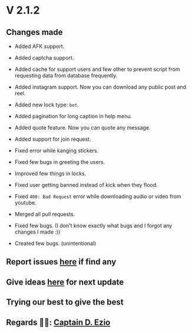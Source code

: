 # V 2.1.2

## Changes made

- Added AFK support.
- Added captcha support.
- Added cache for support users and few other to prevent script from requesting data from database frequently.
- Added instagram support. Now you can download any public post and reel.
- Added new lock type: `bot`.
- Added pagination for long caption in help menu.
- Added quote feature. Now you can quote any message.
- Added support for join request.

- Fixed error while kanging stickers.
- Fixed few bugs in greeting the users.
- Improved few things in locks.
- Fixed user getting banned instead of kick when they flood.
- Fixed `400: Bad Request` error while downloading audio or video from youtube.

- Merged all pull requests.

- Fixed few bugs. (I don't know exactly what bugs and I forgot any changes I made :))
- Created few bugs. (unintentional)

## Report issues [here](https://github.com/Gojo-Bots/Gojo_Satoru/issues/new/choose) if find any

## Give ideas [here](https://github.com/Gojo-Bots/Gojo_Satoru/discussions/new?category=ideas) for next update

## Trying our best to give the best

## Regards 🧑‍💻: [Captain D. Ezio](https://github.com/iamgojoof6eyes)
